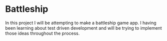 # Battleship
In this project I will be attempting to make a battleship game app. I having been learning about test driven development and will be trying to implement those ideas throughout the process. 